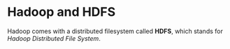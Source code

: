 # Hadoop and HDFS

Hadoop comes with a distributed filesystem called **HDFS**, which stands for _Hadoop Distributed File System_.

